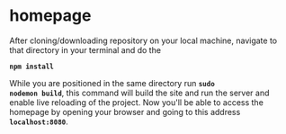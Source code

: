 # homepage

After cloning/downloading repository on your local machine, navigate to that directory in your terminal and do the

<code><b>npm install</b></code>

While you are positioned in the same directory run <code><b>sudo nodemon build</b></code>, this command will build the site
and run the server and enable live reloading of the project. Now you'll be able to access the homepage by opening
your browser and going to this address
<code><b>localhost:8080</b></code>.
